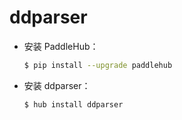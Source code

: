 # ddparser
* 安装 PaddleHub：

    ```bash
    $ pip install --upgrade paddlehub
    ```

* 安装 ddparser：

    ```bash
    $ hub install ddparser
    ```
